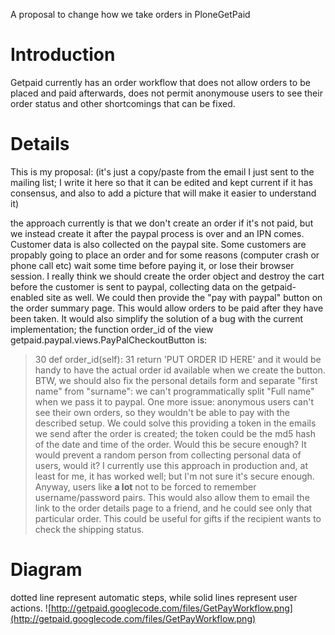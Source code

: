 A proposal to change how we take orders in PloneGetPaid
# Introduction #
Getpaid currently has an order workflow that does not allow orders to be placed and paid afterwards, does not permit anonymouse users to see their order status and other shortcomings that can be fixed.

# Details #
This is my proposal:
(it's just a copy/paste from the email I just sent to the mailing list; I write it here so that it can be edited and kept current if it has consensus, and also to add a picture that will make it easier to understand it)

the approach currently is that we don't create an order if it's not paid, but we instead create it after the paypal process is over and an IPN comes.
Customer data is also collected on the paypal site.
Some customers are propably going to place an order and for some reasons (computer crash or phone call etc) wait some time before paying it, or lose their browser session.
I really think we should create the order object and destroy the cart before the customer is sent to paypal, collecting data on the getpaid-enabled site as well.
We could then provide the "pay with paypal" button on the order summary page. This would allow orders to be paid after they have been taken.
It would also simplify the solution of a bug with the current implementation; the function order\_id of the view getpaid.paypal.views.PayPalCheckoutButton is:
> 30     def order\_id(self):
> 31         return 'PUT ORDER ID HERE'
and it would be handy to have the actual order id available when we create the button.
BTW, we should also fix the personal details form and separate "first name" from "surname": we can't programmatically split "Full name" when we pass it to paypal.
One more issue: anonymous users can't see their own orders, so they wouldn't be able to pay with the described setup.
We could solve this providing a token in the emails we send after the order is created; the token could be the md5 hash of the date and time of the order.
Would this be secure enough? It would prevent a random person from collecting personal data of users, would it?
I currently use this approach in production and, at least for me, it has worked well; but I'm not sure it's secure enough. Anyway, users like **a lot** not to be forced to remember username/password pairs. This would also allow them to email the link to the order details page to a friend, and he could see only that particular order. This could be useful for gifts if the recipient wants to check the shipping status.

# Diagram #
dotted line represent automatic steps, while solid lines represent user actions.
![http://getpaid.googlecode.com/files/GetPayWorkflow.png](http://getpaid.googlecode.com/files/GetPayWorkflow.png)